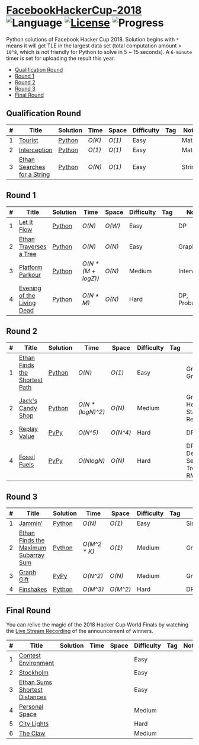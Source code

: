 # [FacebookHackerCup-2018](https://www.facebook.com/hackercup/past_rounds/) ![Language](https://img.shields.io/badge/language-Python-orange.svg) [![License](https://img.shields.io/badge/license-CC%203.0-blue.svg)](https://creativecommons.org/licenses/by-nc/3.0/) ![Progress](https://img.shields.io/badge/progress-15%20%2F%2021-ff69b4.svg)


Python solutions of Facebook Hacker Cup 2018. Solution begins with `*` means it will get TLE in the largest data set (total computation amount > `10^8`, which is not friendly for Python to solve in 5 ~ 15 seconds). A `6-minute` timer is set for uploading the result this year.

* [Qualification Round](https://github.com/kamyu104/FacebookHackerCup-2018#qualification-round)
* [Round 1](https://github.com/kamyu104/FacebookHackerCup-2018#round-1)
* [Round 2](https://github.com/kamyu104/FacebookHackerCup-2018#round-2)
* [Round 3](https://github.com/kamyu104/FacebookHackerCup-2018#round-3)
* [Final Round](https://github.com/kamyu104/FacebookHackerCup-2018#final-round)

## Qualification Round
| # | Title | Solution | Time | Space | Difficulty | Tag | Note |
|---| ----- | -------- | ---- | ----- | ---------- | --- | ---- |
|1| [Tourist](https://www.facebook.com/hackercup/problem/1632703893518337/)| [Python](./Qualification%20Round/tourist.py)| _O(K)_ | _O(1)_ | Easy | | Math |
|2| [Interception](https://www.facebook.com/hackercup/problem/175329729852444/)| [Python](./Qualification%20Round/interception.py)| _O(1)_ | _O(1)_ | Easy | | Math |
|3| [Ethan Searches for a String](https://www.facebook.com/hackercup/problem/1153996538071503/)| [Python](./Qualification%20Round/ethan-searches-for-a-string.py)| _O(N)_ | _O(1)_ | Easy | | String |

## Round 1
| # | Title | Solution | Time | Space | Difficulty | Tag | Note |
|---| ----- | -------- | ---- | ----- | ---------- | --- | ---- |
|1| [Let It Flow](https://www.facebook.com/hackercup/problem/180494849326631/)| [Python](./Round%201/let-it-flow.py)| _O(N)_ | _O(W)_ | Easy | | DP |
|2| [Ethan Traverses a Tree](https://www.facebook.com/hackercup/problem/232395994158286/)| [Python](./Round%201/ethan-traverses-a-tree.py)| _O(N)_ | _O(N)_ | Easy | | Graph |
|3| [Platform Parkour](https://www.facebook.com/hackercup/problem/1892930427431211/)| [Python](./Round%201/platform-parkour.py)| _O(N * (M + logZ))_ | _O(N)_ | Medium | | Intervals |
|4| [Evening of the Living Dead](https://www.facebook.com/hackercup/problem/359971574540051/)| [Python](./Round%201/evening-of-the-living-dead.py)| _O(N * M)_ | _O(N)_ | Hard | | DP, Probability |

## Round 2
| # | Title | Solution | Time | Space | Difficulty | Tag | Note |
|---| ----- | -------- | ---- | ----- | ---------- | --- | ---- |
|1| [Ethan Finds the Shortest Path](https://www.facebook.com/hackercup/problem/988017871357549/)| [Python](./Round%202/ethan_finds_the_shortest_path.py)| _O(N)_ | _O(1)_ | Easy | | Graph, Greedy |
|2| [Jack's Candy Shop](https://www.facebook.com/hackercup/problem/638251746380051/)| [Python](./Round%202/jacks_candy_shop.py)| _O(N * (logN)^2)_ | _O(N)_ | Medium | | Greedy, Heap, Stack, Recursion |
|3| [Replay Value](https://www.facebook.com/hackercup/problem/271442536778669/)| [PyPy](./Round%202/replay_value.py)| _O(N^5)_ | _O(N^4)_ | Hard | | DP |
|4| [Fossil Fuels](https://www.facebook.com/hackercup/problem/469838700128124/)| [PyPy](./Round%202/fossil_fuels.py)| _O(NlogN)_ | _O(N)_ | Hard | | DP, Mono Deque, Segment Tree, RMQ |

## Round 3
| # | Title | Solution | Time | Space | Difficulty | Tag | Note |
|---| ----- | -------- | ---- | ----- | ---------- | --- | ---- |
|1| [Jammin'](https://www.facebook.com/hackercup/problem/1851349144951409/)| [Python](./Round%203/jammin.py)| _O(N)_ | _O(1)_ | Easy | | Simulation |
|2| [Ethan Finds the Maximum Subarray Sum](https://www.facebook.com/hackercup/problem/467235440368329/)| [Python](./Round%203/ethan_finds_the_maximum_subarray_sum.py)| _O(M^2 * K)_ | _O(1)_ | Medium | | Greedy |
|3| [Graph Gift](https://www.facebook.com/hackercup/problem/234060297329233/)| [PyPy](./Round%203/graph_gift.py)| _O(N^2)_ | _O(N)_ | Medium | | Greedy |
|4| [Finshakes](https://www.facebook.com/hackercup/problem/206776773482750/)| [Python](./Round%203/finshakes.py)| _O(M^3)_ | _O(M^2)_ | Hard | | DP |

## Final Round
You can relive the magic of the 2018 Hacker Cup World Finals by watching the [Live Stream Recording](https://www.facebook.com/hackercup/videos/1066267066866252/) of the announcement of winners.

| # | Title | Solution | Time | Space | Difficulty | Tag | Note |
|---| ----- | -------- | ---- | ----- | ---------- | --- | ---- |
|1| [Contest Environment](https://www.facebook.com/hackercup/problem/1983047265329089/)| | | | Easy | | |
|2| [Stockholm](https://www.facebook.com/hackercup/problem/2019100985085971/)| | | | Easy | | |
|3| [Ethan Sums Shortest Distances](https://www.facebook.com/hackercup/problem/278591946122939/)| | | | Easy | | |
|4| [Personal Space](https://www.facebook.com/hackercup/problem/659927157741948/)| | | | Medium | | |
|5| [City Lights](https://www.facebook.com/hackercup/problem/162710881087828/)| | | | Hard | | |
|6| [The Claw](https://www.facebook.com/hackercup/problem/278597692763175/)| | | | Medium | | |
